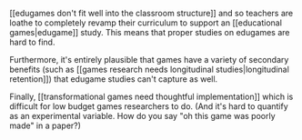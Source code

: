 [[edugames don't fit well into the classroom structure]] and so teachers are loathe to completely revamp their curriculum to support an [[educational games|edugame]] study. This means that proper studies on edugames are hard to find.

Furthermore, it's entirely plausible that games have a variety of secondary benefits (such as [[games research needs longitudinal studies|longitudinal retention]]) that edugame studies can't capture as well.

Finally, [[transformational games need thoughtful implementation]] which is difficult for low budget games researchers to do. (And it's hard to quantify as an experimental variable. How do you say "oh this game was poorly made" in a paper?)
